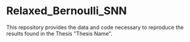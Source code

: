 # Relaxed_Bernoulli_SNN
This repository provides the data and code necessary to reproduce the results found in the Thesis "Thesis Name".

